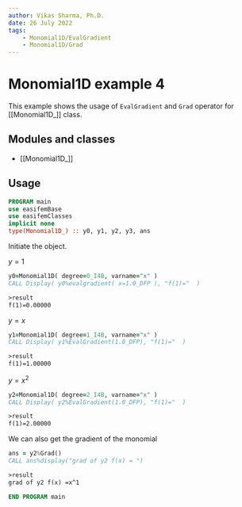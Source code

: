 ```yaml
---
author: Vikas Sharma, Ph.D.
date: 26 July 2022
tags:
    - Monomial1D/EvalGradient
    - Monomial1D/Grad
---
```


# Monomial1D example 4

This example shows the usage of `EvalGradient` and `Grad` operator for [[Monomial1D_]] class.

## Modules and classes

- [[Monomial1D_]]

## Usage

```fortran
PROGRAM main
use easifemBase
use easifemClasses
implicit none
type(Monomial1D_) :: y0, y1, y2, y3, ans
```

Initiate the object.

$y=1$

```fortran
y0=Monomial1D( degree=0_I4B, varname="x" )
CALL Display( y0%evalgradient( x=1.0_DFP ), "f(1)="  )
```

```txt
>result
f(1)=0.00000
```

$y=x$

```fortran
y1=Monomial1D( degree=1_I4B, varname="x" )
CALL Display( y1%EvalGradient(1.0_DFP), "f(1)="  )
```

```txt
>result
f(1)=1.00000
```

$y=x^{2}$

```fortran
y2=Monomial1D( degree=2_I4B, varname="x" )
CALL Display( y2%EvalGradient(1.0_DFP), "f(1)="  )
```

```txt
>result
f(1)=2.00000
```

We can also get the gradient of the monomial

```fortran
ans = y2%Grad()
CALL ans%display("grad of y2 f(x) = ")
```

```txt
>result
grad of y2 f(x) =x^1
```

```fortran
END PROGRAM main
```

